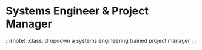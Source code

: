 # Systems Engineer & Project Manager

:::{note}
:class: dropdown
a systems engineering trained project manager
:::

<br>
<br>

<br>
<br>

<br>
<br>

<br>
<br>

